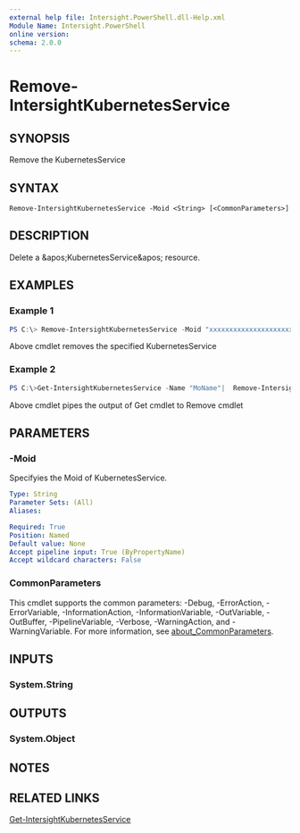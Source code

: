 ```yaml
---
external help file: Intersight.PowerShell.dll-Help.xml
Module Name: Intersight.PowerShell
online version:
schema: 2.0.0
---
```


# Remove-IntersightKubernetesService

## SYNOPSIS
Remove the KubernetesService

## SYNTAX

```
Remove-IntersightKubernetesService -Moid <String> [<CommonParameters>]
```

## DESCRIPTION
Delete a &amp;apos;KubernetesService&amp;apos; resource.

## EXAMPLES

### Example 1
```powershell
PS C:\> Remove-IntersightKubernetesService -Moid "xxxxxxxxxxxxxxxxxxxxxxxxxxx"
```
Above cmdlet removes the specified KubernetesService 

### Example 2
```powershell
PS C:\>Get-IntersightKubernetesService -Name "MoName"|  Remove-IntersightKubernetesService
```
Above cmdlet pipes the output of Get cmdlet to Remove cmdlet

## PARAMETERS

### -Moid
Specifyies the Moid of KubernetesService.

```yaml
Type: String
Parameter Sets: (All)
Aliases:

Required: True
Position: Named
Default value: None
Accept pipeline input: True (ByPropertyName)
Accept wildcard characters: False
```

### CommonParameters
This cmdlet supports the common parameters: -Debug, -ErrorAction, -ErrorVariable, -InformationAction, -InformationVariable, -OutVariable, -OutBuffer, -PipelineVariable, -Verbose, -WarningAction, and -WarningVariable. For more information, see [about_CommonParameters](http://go.microsoft.com/fwlink/?LinkID=113216).

## INPUTS

### System.String

## OUTPUTS

### System.Object
## NOTES

## RELATED LINKS

[Get-IntersightKubernetesService](./Get-IntersightKubernetesService.md)

